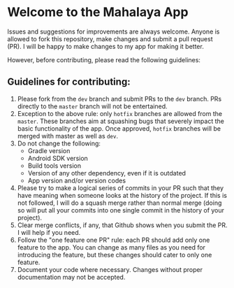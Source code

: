 # Welcome to the Mahalaya App

Issues and suggestions for improvements are always welcome. Anyone is allowed to fork this repository, make changes and submit a pull request (PR). I will be happy to make changes to my app for making it better.

However, before contributing, please read the following guidelines:

## Guidelines for contributing:
1. Please fork from the `dev` branch and submit PRs to the `dev` branch. PRs directly to the `master` branch will not be entertained.
1. Exception to the above rule: only `hotfix` branches are allowed from the `master`. These branches aim at squashing bugs that severely impact the basic functionality of the app. Once approved, `hotfix` branches will be merged with master as well as `dev`.
1. Do not change the following:
   - Gradle version
   - Android SDK version
   - Build tools version
   - Version of any other dependency, even if it is outdated
   - App version and/or version codes
1. Please try to make a logical series of commits in your PR such that they have meaning when someone looks at the history of the project. If this is not followed, I will do a squash merge rather than normal merge (doing so will put all your commits into one single commit in the history of your project).
1. Clear merge conflicts, if any, that Github shows when you submit the PR. I will help if you need.
1. Follow the "one feature one PR" rule: each PR should add only one feature to the app. You can change as many files as you need for introducing the feature, but these changes should cater to only one feature.
1. Document your code where necessary. Changes without proper documentation may not be accepted.
